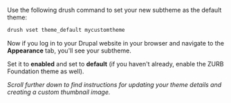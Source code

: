 Use the following drush command to set your new subtheme as the default theme:

```php
drush vset theme_default mycustomtheme
```

Now if you log in to your Drupal website in your browser and navigate to the **Appearance** tab, you'll see your subtheme.

Set it to **enabled** and set to **default** (if you haven't already, enable the ZURB Foundation theme as well).

_Scroll further down to find instructions for updating your theme details and creating a custom thumbnail image._